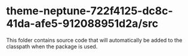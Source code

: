 # theme-neptune-722f4125-dc8c-41da-afe5-912088951d2a/src

This folder contains source code that will automatically be added to the classpath when
the package is used.
